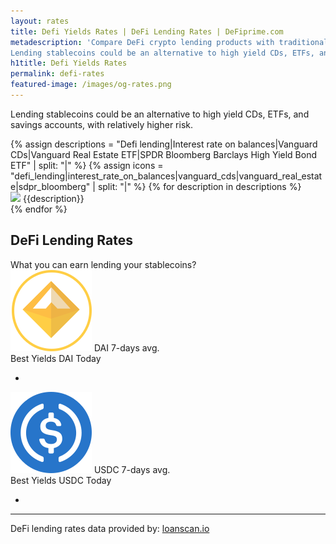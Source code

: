 ```yaml
---
layout: rates
title: Defi Yields Rates | DeFi Lending Rates | DeFiprime.com
metadescription: 'Compare DeFi crypto lending products with traditional financial system offerings.
Lending stablecoins could be an alternative to high yield CDs, ETFs, and savings accounts, with relatively higher risk.'
h1title: Defi Yields Rates
permalink: defi-rates
featured-image: /images/og-rates.png
---
```


<section id="defi_rates_section">
    <p>Lending stablecoins could be an alternative to high yield CDs, ETFs, and savings accounts, with relatively higher risk.</p>
    <canvas id="rate_graphs"></canvas>
    <div id="description">
        {% assign descriptions = "Defi lending|Interest rate on balances|Vanguard CDs|Vanguard Real Estate ETF|SPDR Bloomberg Barclays High Yield Bond ETF" | split: "|" %}
        {% assign icons = "defi_lending|interest_rate_on_balances|vanguard_cds|vanguard_real_estate|sdpr_bloomberg" | split: "|" %}
        {% for description in descriptions %}
        <div>
            <img src="/images/{{icons[forloop.index0]}}.svg">
            <span>{{description}}</span>
        </div>
        {% endfor %}
    </div>
</section>

<section>
    <h1>DeFi Lending Rates</h1>
    <span class="rates_annotation">What you can earn lending your stablecoins?</span>
    <div id="avg_interest_rates_cryptos">
        <article class="providersDAI">
            <img src="/images/dai.svg">
            <span class="providerCryptoName">DAI</span>
            <span class="percentCrypto" data-bind="text: $root.averageDAI"></span> 7-days avg.
            <div class="listAnnotation">Best Yields DAI Today</div>
            <ul data-bind="foreach: providersDAI">
                <li>
                    <a class="cryptoListName" target="_blank" data-bind="text: provider, attr: { href: providerLink }"></a>
                    <span class="cryptoListPercent" data-bind="text: window.getPercent(providerDAI)"></span>
                </li>
            </ul>
        </article>
        <article class="providersUSDC">
            <img src="/images/usdc.svg">
            <span class="providerCryptoName">USDC</span>
            <span class="percentCrypto"  data-bind="text: $root.averageUSDC"></span> 7-days avg.
            <div class="listAnnotation">Best Yields USDC Today</div>
            <ul data-bind="foreach: providersUSDC">
                <li>
                    <a class="cryptoListName" target="_blank" data-bind="text: provider, attr: { href: providerLink }"></a>
                    <span class="cryptoListPercent" data-bind="text: window.getPercent(providerUSDC)"></span>
                </li>
            </ul>
        </article>
    </div>
</section>
<div class="container">
<hr>

<p>DeFi lending rates data provided by: <a href="https://loanscan.io/">loanscan.io</a></p>

</div>
<script>
    window.requestURL = "https://api-rates.defiprime.com";
</script>
<script src="https://cdn.jsdelivr.net/npm/chart.js@2.8.0"></script>
<script src="https://cdnjs.cloudflare.com/ajax/libs/knockout/3.5.0/knockout-min.js"></script>
<script src="/assets/js/defi_rates.js"></script>
